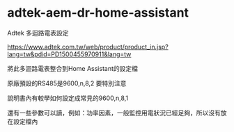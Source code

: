 # adtek-aem-dr-home-assistant
Adtek 多迴路電表設定

https://www.adtek.com.tw/web/product/product_in.jsp?lang=tw&pdid=PD1500455970911&lang=tw

將此多迴路電表整合到Home Assistant的設定檔

原廠預設的RS485是9600,n,8,2 要特別注意

說明書內有較學如何設定成常見的9600,n,8,1

還有一些參數可以讀，例如：功率因素，一般監控用電狀況已經足夠，所以沒有放在設定檔內
